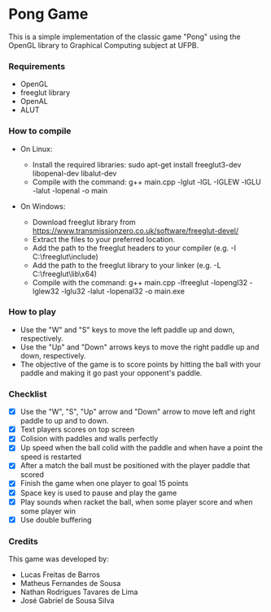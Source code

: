 # Pong Game

This is a simple implementation of the classic game "Pong" using the OpenGL library to Graphical Computing subject at UFPB.

### Requirements

   - OpenGL
   - freeglut library
   - OpenAL
   - ALUT

### How to compile

   - On Linux:
        - Install the required libraries: sudo apt-get install freeglut3-dev libopenal-dev libalut-dev
        - Compile with the command: g++ main.cpp -lglut -lGL -IGLEW -lGLU -lalut -lopenal -o main

   - On Windows:
        - Download freeglut library from https://www.transmissionzero.co.uk/software/freeglut-devel/
        - Extract the files to your preferred location.
        - Add the path to the freeglut headers to your compiler (e.g. -I C:\freeglut\include)
        - Add the path to the freeglut library to your linker (e.g. -L C:\freeglut\lib\x64)
        - Compile with the command: g++ main.cpp -lfreeglut -lopengl32 -lglew32 -lglu32 -lalut -lopenal32 -o main.exe


### How to play

   - Use the "W" and "S" keys to move the left paddle up and down, respectively.
   - Use the "Up" and "Down" arrows keys to move the right paddle up and down, respectively.
   - The objective of the game is to score points by hitting the ball with your paddle and making it go past your opponent's paddle.
   
### Checklist

   - [x] Use the "W", "S", "Up" arrow and "Down" arrow to move left and right paddle to up and to down.
   - [x] Text players scores on top screen
   - [x] Colision with paddles and walls perfectly
   - [x] Up speed when the ball colid with the paddle and when have a point the speed is restarted
   - [x] After a match the ball must be positioned with the player paddle that scored
   - [x] Finish the game when one player to goal 15 points
   - [x] Space key is used to pause and play the game
   - [x] Play sounds when racket the ball, when some player score and when some player win
   - [x] Use double buffering

### Credits

This game was developed by:
- Lucas Freitas de Barros
- Matheus Fernandes de Sousa
- Nathan Rodrigues Tavares de Lima
- José Gabriel de Sousa Silva
